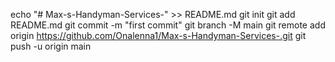 echo "# Max-s-Handyman-Services-" >> README.md
git init
git add README.md
git commit -m "first commit"
git branch -M main
git remote add origin https://github.com/Onalenna1/Max-s-Handyman-Services-.git
git push -u origin main
